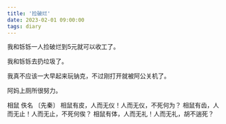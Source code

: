 ```yaml
---
title: '捡破烂'
date: 2023-02-01 09:00:00
tags: diary
---
```

我和铄铄一人捡破烂到5元就可以收工了。

我和铄铄去扔垃圾了。

我真不应该一大早起来玩钠克，不过刚打开就被阿公关机了。

阿妈上厕所很努力。

相鼠
佚名 〔先秦〕
相鼠有皮，人而无仪！人而无仪，不死何为？
相鼠有齿，人而无止！人而无止，不死何俟？
相鼠有体，人而无礼！人而无礼，胡不遄死？
